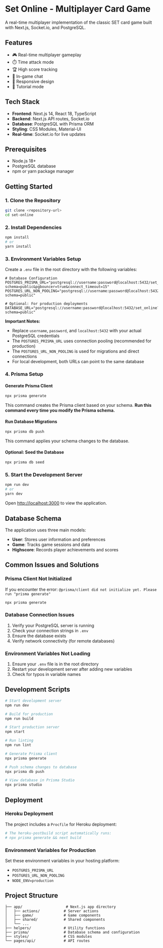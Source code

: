 # Set Online - Multiplayer Card Game

A real-time multiplayer implementation of the classic SET card game built with Next.js, Socket.io, and PostgreSQL.

## Features

- 🎮 Real-time multiplayer gameplay
- ⏱️ Time attack mode
- 🏆 High score tracking
- 💬 In-game chat
- 📱 Responsive design
- 🎯 Tutorial mode

## Tech Stack

- **Frontend**: Next.js 14, React 18, TypeScript
- **Backend**: Next.js API routes, Socket.io
- **Database**: PostgreSQL with Prisma ORM
- **Styling**: CSS Modules, Material-UI
- **Real-time**: Socket.io for live updates

## Prerequisites

- Node.js 18+
- PostgreSQL database
- npm or yarn package manager

## Getting Started

### 1. Clone the Repository

```bash
git clone <repository-url>
cd set-online
```

### 2. Install Dependencies

```bash
npm install
# or
yarn install
```

### 3. Environment Variables Setup

Create a `.env` file in the root directory with the following variables:

```env
# Database Configuration
POSTGRES_PRISMA_URL="postgresql://username:password@localhost:5432/set_online?schema=public&pgbouncer=true&connect_timeout=15"
POSTGRES_URL_NON_POOLING="postgresql://username:password@localhost:5432/set_online?schema=public"

# Optional: For production deployments
DATABASE_URL="postgresql://username:password@localhost:5432/set_online?schema=public"
```

**Important Notes:**

- Replace `username`, `password`, and `localhost:5432` with your actual PostgreSQL credentials
- The `POSTGRES_PRISMA_URL` uses connection pooling (recommended for production)
- The `POSTGRES_URL_NON_POOLING` is used for migrations and direct connections
- For local development, both URLs can point to the same database

### 4. Prisma Setup

#### Generate Prisma Client

```bash
npx prisma generate
```

This command creates the Prisma client based on your schema. **Run this command every time you modify the Prisma schema.**

#### Run Database Migrations

```bash
npx prisma db push
```

This command applies your schema changes to the database.

#### Optional: Seed the Database

```bash
npx prisma db seed
```

### 5. Start the Development Server

```bash
npm run dev
# or
yarn dev
```

Open [http://localhost:3000](http://localhost:3000) to view the application.

## Database Schema

The application uses three main models:

- **User**: Stores user information and preferences
- **Game**: Tracks game sessions and data
- **Highscore**: Records player achievements and scores

## Common Issues and Solutions

### Prisma Client Not Initialized

If you encounter the error: `@prisma/client did not initialize yet. Please run "prisma generate"`

```bash
npx prisma generate
```

### Database Connection Issues

1. Verify your PostgreSQL server is running
2. Check your connection strings in `.env`
3. Ensure the database exists
4. Verify network connectivity (for remote databases)

### Environment Variables Not Loading

1. Ensure your `.env` file is in the root directory
2. Restart your development server after adding new variables
3. Check for typos in variable names

## Development Scripts

```bash
# Start development server
npm run dev

# Build for production
npm run build

# Start production server
npm start

# Run linting
npm run lint

# Generate Prisma client
npx prisma generate

# Push schema changes to database
npx prisma db push

# View database in Prisma Studio
npx prisma studio
```

## Deployment

### Heroku Deployment

The project includes a `Procfile` for Heroku deployment:

```bash
# The heroku-postbuild script automatically runs:
# npx prisma generate && next build
```

### Environment Variables for Production

Set these environment variables in your hosting platform:

- `POSTGRES_PRISMA_URL`
- `POSTGRES_URL_NON_POOLING`
- `NODE_ENV=production`

## Project Structure

```
├── app/                    # Next.js app directory
│   ├── actions/           # Server actions
│   ├── game/              # Game components
│   ├── shared/            # Shared components
│   └── ...
├── helpers/               # Utility functions
├── prisma/                # Database schema and configuration
├── styles/                # CSS modules
└── pages/api/             # API routes
```
